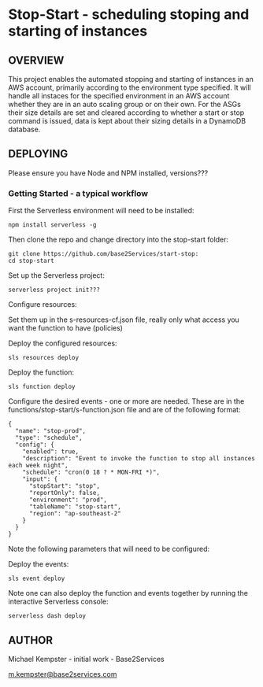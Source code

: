 Stop-Start - scheduling stoping and starting of instances
=========================================================

OVERVIEW
--------

This project enables the automated stopping and starting of instances in an AWS account, primarily according to the environment type specified. It will handle all instaces for the specified environment in an AWS account whether they are in an auto scaling group or on their own. For the ASGs their size details are set and cleared according to whether a start or stop command is issued, data is kept about their sizing details in a DynamoDB database.

DEPLOYING
---------

Please ensure you have Node and NPM installed, versions???

### Getting Started - a typical workflow

First the Serverless environment will need to be installed:

`npm install serverless -g`

Then clone the repo and change directory into the stop-start folder:

```
git clone https://github.com/base2Services/start-stop:
cd stop-start
```

Set up the Serverless project:

`serverless project init???`

Configure resources:

Set them up in the s-resources-cf.json file, really only what access you want the function to have (policies)

Deploy the configured resources:

`sls resources deploy`

Deploy the function:

`sls function deploy`

Configure the desired events - one or more are needed. These are in the functions/stop-start/s-function.json file and are of the following format:

```
{
  "name": "stop-prod",
  "type": "schedule",
  "config": {
    "enabled": true,
    "description": "Event to invoke the function to stop all instances each week night",
    "schedule": "cron(0 18 ? * MON-FRI *)",
    "input": {
      "stopStart": "stop",
      "reportOnly": false,
      "environment": "prod",
      "tableName": "stop-start",
      "region": "ap-southeast-2"
    }
  }
}
```

Note the following parameters that will need to be configured:



Deploy the events:

`sls event deploy`

Note one can also deploy the function and events together by running the interactive Serverless console:

`serverless dash deploy`

AUTHOR
------

Michael Kempster - initial work - Base2Services

m.kempster@base2services.com
